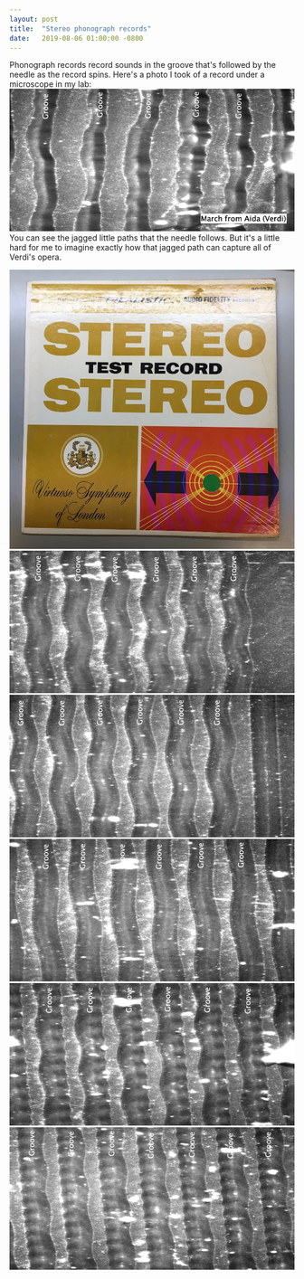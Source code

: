 ```yaml
---
layout: post
title:  "Stereo phonograph records"
date:   2019-08-06 01:00:00 -0800
---
```


Phonograph records record sounds in the groove that's followed by the needle as the record spins.  Here's a photo I took of a record under a microscope in my lab:
<img src="/assets/side2.png">
You can see the jagged little paths that the needle follows. But it's a little hard for me to imagine exactly how that jagged path can capture all of Verdi's opera.

<img src="/assets/record.jpeg">

<img src="/assets/track_05.png">
<img src="/assets/track_05b.png">
<img src="/assets/track_08.png">
<img src="/assets/track_09.png">
<img src="/assets/track_10.png">

